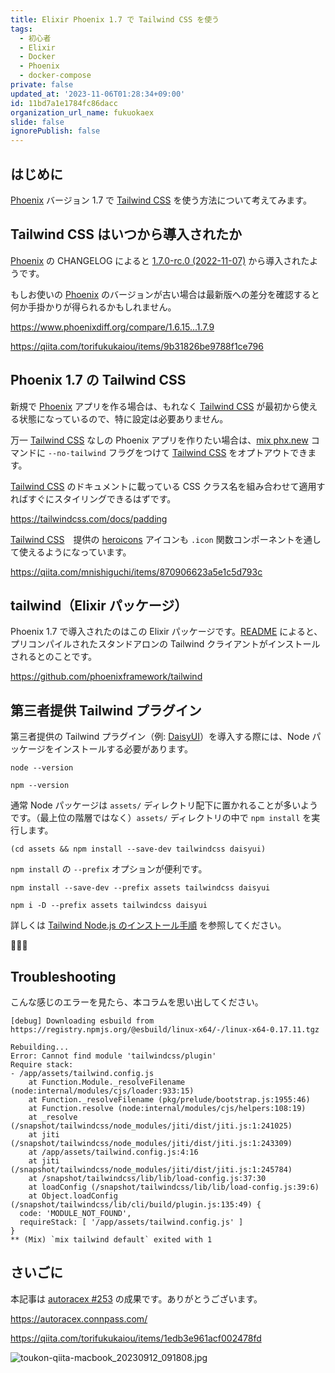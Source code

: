 ```yaml
---
title: Elixir Phoenix 1.7 で Tailwind CSS を使う
tags:
  - 初心者
  - Elixir
  - Docker
  - Phoenix
  - docker-compose
private: false
updated_at: '2023-11-06T01:28:34+09:00'
id: 11bd7a1e1784fc86dacc
organization_url_name: fukuokaex
slide: false
ignorePublish: false
---
```


## はじめに

[Phoenix] バージョン 1.7 で [Tailwind CSS] を使う方法について考えてみます。

## Tailwind CSS はいつから導入されたか

[Phoenix] の CHANGELOG によると [1.7.0-rc.0 (2022-11-07)](https://github.com/phoenixframework/phoenix/blob/main/CHANGELOG.md#170-rc1-2023-01-06) から導入されたようです。

もしお使いの [Phoenix] のバージョンが古い場合は最新版への差分を確認すると何か手掛かりが得られるかもしれません。

https://www.phoenixdiff.org/compare/1.6.15...1.7.9

https://qiita.com/torifukukaiou/items/9b31826be9788f1ce796

## Phoenix 1.7 の Tailwind CSS

新規で [Phoenix] アプリを作る場合は、もれなく [Tailwind CSS] が最初から使える状態になっているので、特に設定は必要ありません。

万一 [Tailwind CSS] なしの Phoenix アプリを作りたい場合は、[mix phx.new] コマンドに `--no-tailwind` フラグをつけて [Tailwind CSS] をオプトアウトできます。

[Tailwind CSS] のドキュメントに載っている CSS クラス名を組み合わせて適用すればすぐにスタイリングできるはずです。

https://tailwindcss.com/docs/padding

[Tailwind CSS]　提供の [heroicons] アイコンも `.icon` 関数コンポーネントを通して使えるようになっています。

https://qiita.com/mnishiguchi/items/870906623a5e1c5d793c

## tailwind（Elixir パッケージ）

Phoenix 1.7 で導入されたのはこの Elixir パッケージです。[README](https://github.com/phoenixframework/tailwind#tailwind) によると、プリコンパイルされたスタンドアロンの Tailwind クライアントがインストールされるとのことです。

https://github.com/phoenixframework/tailwind

## 第三者提供 Tailwind プラグイン

第三者提供の Tailwind プラグイン（例: [DaisyUI]）を導入する際には、Node パッケージをインストールする必要があります。

```sh:nodeがインストールされているか確認
node --version
```

```sh:npmがインストールされているか確認
npm --version
```

通常 Node パッケージは `assets/` ディレクトリ配下に置かれることが多いようです。（最上位の階層ではなく）`assets/` ディレクトリの中で `npm install` を実行します。

```sh:daisyuiをインストールする例（cd）
(cd assets && npm install --save-dev tailwindcss daisyui)
```

`npm install` の `--prefix` オプションが便利です。

```sh:daisyuiをインストールする例（長い）
npm install --save-dev --prefix assets tailwindcss daisyui
```

```sh:daisyuiをインストールする例（短い）
npm i -D --prefix assets tailwindcss daisyui
```

詳しくは [Tailwind Node.js のインストール手順](https://tailwindcss.com/docs/installation) を参照してください。

:tada::tada::tada:

## Troubleshooting

こんな感じのエラーを見たら、本コラムを思い出してください。

```
[debug] Downloading esbuild from https://registry.npmjs.org/@esbuild/linux-x64/-/linux-x64-0.17.11.tgz

Rebuilding...
Error: Cannot find module 'tailwindcss/plugin'
Require stack:
- /app/assets/tailwind.config.js
    at Function.Module._resolveFilename (node:internal/modules/cjs/loader:933:15)
    at Function._resolveFilename (pkg/prelude/bootstrap.js:1955:46)
    at Function.resolve (node:internal/modules/cjs/helpers:108:19)
    at _resolve (/snapshot/tailwindcss/node_modules/jiti/dist/jiti.js:1:241025)
    at jiti (/snapshot/tailwindcss/node_modules/jiti/dist/jiti.js:1:243309)
    at /app/assets/tailwind.config.js:4:16
    at jiti (/snapshot/tailwindcss/node_modules/jiti/dist/jiti.js:1:245784)
    at /snapshot/tailwindcss/lib/lib/load-config.js:37:30
    at loadConfig (/snapshot/tailwindcss/lib/lib/load-config.js:39:6)
    at Object.loadConfig (/snapshot/tailwindcss/lib/cli/build/plugin.js:135:49) {
  code: 'MODULE_NOT_FOUND',
  requireStack: [ '/app/assets/tailwind.config.js' ]
}
** (Mix) `mix tailwind default` exited with 1
```

## さいごに

本記事は [autoracex #253](https://autoracex.connpass.com/event/298184/) の成果です。ありがとうございます。

https://autoracex.connpass.com/

https://qiita.com/torifukukaiou/items/1edb3e961acf002478fd

[Docker]: https://docs.docker.jp/get-started/overview.html
[Elixir]: https://elixir-lang.org/
[Erlang]: https://www.erlang.org/
[heroicons_elixir]: https://github.com/mveytsman/heroicons_elixir
[heroicons]: https://heroicons.com/
[Livebook]: https://livebook.dev/
[Phoenix]: https://www.phoenixframework.org/
[Tailwind CSS]: https://tailwindcss.com/
[DaisyUI]: https://daisyui.com/
[mix phx.new]: https://hexdocs.pm/phoenix/Mix.Tasks.Phx.New.html

![toukon-qiita-macbook_20230912_091808.jpg](https://qiita-image-store.s3.ap-northeast-1.amazonaws.com/0/82804/fd5c55ec-4fe0-8af6-59bc-bab1ef3d182b.jpeg)
